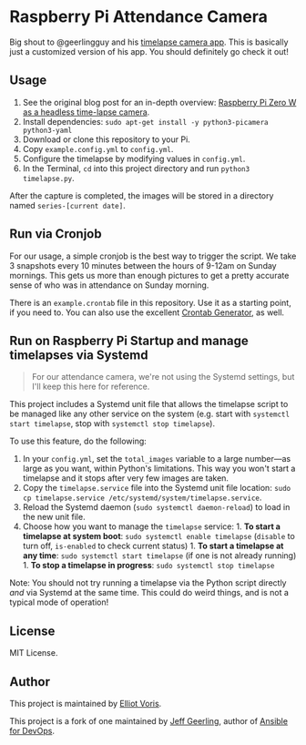 # Raspberry Pi Attendance Camera

Big shout to @geerlingguy and his [timelapse camera app](https://github.com/geerlingguy/pi-timelapse). This is basically just a customized version of his app. You should definitely go check it out!

## Usage

  1. See the original blog post for an in-depth overview: [Raspberry Pi Zero W as a headless time-lapse camera](https://www.jeffgeerling.com/blog/2017/raspberry-pi-zero-w-headless-time-lapse-camera).
  2. Install dependencies: `sudo apt-get install -y python3-picamera python3-yaml`
  3. Download or clone this repository to your Pi.
  4. Copy `example.config.yml` to `config.yml`.
  5. Configure the timelapse by modifying values in `config.yml`.
  6. In the Terminal, `cd` into this project directory and run `python3 timelapse.py`.

After the capture is completed, the images will be stored in a directory named `series-[current date]`.

## Run via Cronjob

For our usage, a simple cronjob is the best way to trigger the script. We take 3 snapshots every 10 minutes between the hours of 9-12am on Sunday mornings. This gets us more than enough pictures to get a pretty accurate sense of who was in attendance on Sunday morning.

There is an `example.crontab` file in this repository. Use it as a starting point, if you need to. You can also use the excellent [Crontab Generator](https://crontab-generator.org/), as well.

## Run on Raspberry Pi Startup and manage timelapses via Systemd

>For our attendance camera, we're not using the Systemd settings, but I'll keep this here for reference.

This project includes a Systemd unit file that allows the timelapse script to be managed like any other service on the system (e.g. start with `systemctl start timelapse`, stop with `systemctl stop timelapse`).

To use this feature, do the following:

  1. In your `config.yml`, set the `total_images` variable to a large number—as large as you want, within Python's limitations. This way you won't start a timelapse and it stops after very few images are taken.
  1. Copy the `timelapse.service` file into the Systemd unit file location: `sudo cp timelapse.service /etc/systemd/system/timelapse.service`.
  1. Reload the Systemd daemon (`sudo systemctl daemon-reload`) to load in the new unit file.
  1. Choose how you want to manage the `timelapse` service:
    1. **To start a timelapse at system boot**: `sudo systemctl enable timelapse` (`disable` to turn off, `is-enabled` to check current status)
    1. **To start a timelapse at any time**: `sudo systemctl start timelapse` (if one is not already running)
    1. **To stop a timelapse in progress**: `sudo systemctl stop timelapse`

Note: You should not try running a timelapse via the Python script directly _and_ via Systemd at the same time. This could do weird things, and is not a typical mode of operation!

## License

MIT License.

## Author
This project is maintained by [Elliot Voris](https://www.elliotfriend.com).

This project is a fork of one maintained by [Jeff Geerling](https://www.jeffgeerling.com/), author of [Ansible for DevOps](https://www.ansiblefordevops.com/).
